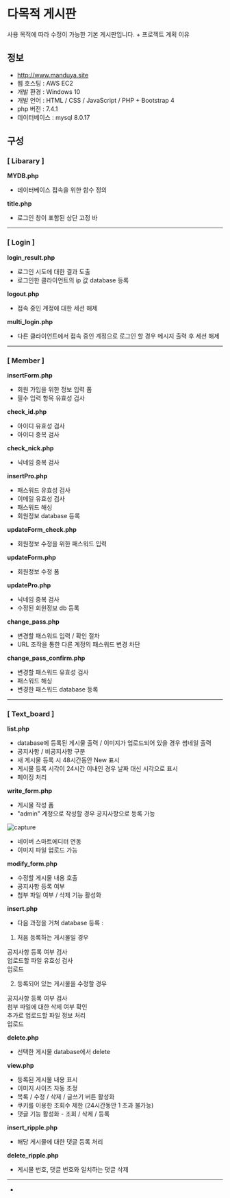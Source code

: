 # 다목적 게시판
 사용 목적에 따라 수정이 가능한 기본 게시판입니다. + 프로젝트 계획 이유


## 정보
- http://www.manduya.site
- 웹 호스팅 : AWS EC2
- 개발 환경 : Windows 10
- 개발 언어 : HTML / CSS / JavaScript / PHP + Bootstrap 4 
- php 버전 : 7.4.1
- 데이터베이스 : mysql 8.0.17

## 구성
### [ Libarary ]  

**MYDB.php**  
- 데이터베이스 접속을 위한 함수 정의  
  
**title.php**  
- 로그인 창이 포함된 상단 고정 바  

---

### [ Login ]  

**login_result.php**  
- 로그인 시도에 대한 결과 도출  
- 로그인한 클라이언트의 ip 값 database 등록        

**logout.php**  
- 접속 중인 계정에 대한 세션 해제  

**multi_login.php**  
- 다른 클라이언트에서 접속 중인 계정으로 로그인 할 경우 메시지 출력 후 세션 해제  
---  
### [ Member ]  

**insertForm.php**  
- 회원 가입을 위한 정보 입력 폼  
- 필수 입력 항목 유효성 검사  

**check_id.php**  
- 아이디 유효성 검사  
- 아이디 중복 검사  

**check_nick.php**  
- 닉네임 중복 검사  

**insertPro.php**  
- 패스워드 유효성 검사
- 이메일 유효성 검사  
- 패스워드 해싱  
- 회원정보 database 등록  

**updateForm_check.php**  
- 회원정보 수정을 위한 패스워드 입력  


**updateForm.php**  
- 회원정보 수정 폼  

**updatePro.php**  
- 닉네임 중복 검사  
- 수정된 회원정보 db 등록  

**change_pass.php**  
- 변경할 패스워드 입력 / 확인 절차  
- URL 조작을 통한 다른 계정의 패스워드 변경 차단  

**change_pass_confirm.php**  
- 변경할 패스워드 유효성 검사  
- 패스워드 해싱  
- 변경한 패스워드 database 등록  
---  
### [ Text_board ]  
**list.php**  
- database에 등록된 게시물 출력 / 이미지가 업로드되어 있을 경우 썸네일 출력  
- 공지사항 / 비공지사항 구분 
- 새 게시물 등록 시 48시간동안 New 표시  
- 게시물 등록 시각이 24시간 이내인 경우 날짜 대신 시각으로 표시  
- 페이징 처리  

**write_form.php**  
- 게시물 작성 폼  
- "admin" 계정으로 작성할 경우 공지사항으로 등록 가능  

![capture](https://user-images.githubusercontent.com/44194202/97080163-672c5080-1634-11eb-8cab-f584d0704e0c.png)  


- 네이버 스마트에디터 연동  
- 이미지 파일 업로드 가능  

**modify_form.php**  
- 수정할 게시물 내용 호출  
- 공지사항 등록 여부  
- 첨부 파일 여부 / 삭제 기능 활성화  


**insert.php**  
- 다음 과정을 거쳐 database 등록 :  

1. 처음 등록하는 게시물일 경우  

공지사항 등록 여부 검사  
업로드할 파일 유효성 검사  
업로드  

2. 등록되어 있는 게시물을 수정할 경우  

공지사항 등록 여부 검사  
첨부 파일에 대한 삭제 여부 확인  
추가로 업로드할 파일 정보 처리  
업로드  

**delete.php**  
- 선택한 게시물 database에서 delete  

**view.php**  
- 등록된 게시물 내용 표시  
- 이미지 사이즈 자동 조정  
- 목록 / 수정 / 삭제 / 글쓰기 버튼 활성화  
- 쿠키를 이용한 조회수 제한 (24시간동안 1 초과 불가능)  
- 댓글 기능 활성화 - 조회 / 삭제 / 등록  

**insert_ripple.php**  
- 해당 게시물에 대한 댓글 등록 처리  

**delete_ripple.php**  
- 게시물 번호, 댓글 번호와 일치하는 댓글 삭제  

---  
+
